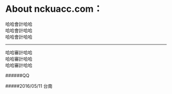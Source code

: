# About nckuacc.com：

<p>哈哈會計哈哈 <br />
哈哈會計哈哈 <br />
哈哈會計哈哈 <br /></p>

<hr />

<p>哈哈審計哈哈 <br />
哈哈審計哈哈 <br />
哈哈審計哈哈 <br /></p>

######QQ

#####2016/05/11 台南
